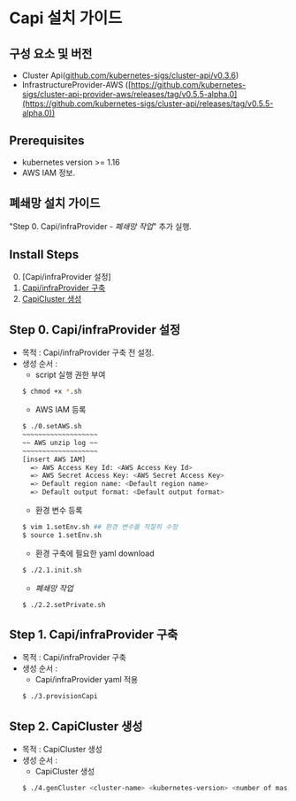 
# Capi 설치 가이드

## 구성 요소 및 버전
* Cluster Api([github.com/kubernetes-sigs/cluster-api/v0.3.6](https://github.com/kubernetes-sigs/cluster-api/releases/tag/v0.3.6))
* InfrastructureProvider-AWS ([https://github.com/kubernetes-sigs/cluster-api-provider-aws/releases/tag/v0.5.5-alpha.0](https://github.com/kubernetes-sigs/cluster-api/releases/tag/v0.5.5-alpha.0))

## Prerequisites
* kubernetes version >= 1.16
* AWS IAM 정보.

## 폐쇄망 설치 가이드
"Step 0. Capi/infraProvider -  _폐쇄망 작업_" 추가 실행.

## Install Steps
0. [Capi/infraProvider 설정]
1. [Capi/infraProvider 구축](https://github.com/tmax-cloud/hypercloud-install-guide/tree/master/Capi#step-1-capiinfraprovider-%EA%B5%AC%EC%B6%95)
2. [CapiCluster 생성](https://github.com/tmax-cloud/hypercloud-install-guide/tree/master/Capi#step-1-capiinfraprovider-%EA%B5%AC%EC%B6%95)

## Step 0. Capi/infraProvider 설정
* 목적 : Capi/infraProvider 구축 전 설정.
* 생성 순서 :
    * script 실행 권한 부여
    ```bash
    $ chmod +x *.sh
    ```
    * AWS IAM 등록
    ```bash
    $ ./0.setAWS.sh
    ~~~~~~~~~~~~~~~~~~~
    ~~ AWS unzip log ~~
    ~~~~~~~~~~~~~~~~~~~
    [insert AWS IAM]
      => AWS Access Key Id: <AWS Access Key Id>
      => AWS Secret Access Key: <AWS Secret Access Key>
      => Default region name: <Default region name>
      => Default output format: <Default output format>
    ```
    * 환경 변수 등록
    ```bash
    $ vim 1.setEnv.sh ## 환경 변수를 적절히 수정
    $ source 1.setEnv.sh
    ```
    * 환경 구축에 필요한 yaml download
    ```bash
    $ ./2.1.init.sh
    ```
    * _폐쇄망 작업_
    ```bash
    $ ./2.2.setPrivate.sh
    ```

## Step 1. Capi/infraProvider 구축
* 목적 : Capi/infraProvider 구축
* 생성 순서 : 
    * Capi/infraProvider yaml 적용
    ```bash
    $ ./3.provisionCapi
    ```
## Step 2. CapiCluster 생성
* 목적 : CapiCluster 생성
* 생성 순서 :
    * CapiCluster 생성
    ```bash
    $ ./4.genCluster <cluster-name> <kubernetes-version> <number of master nodes> <number of worker nodes>
    ```
